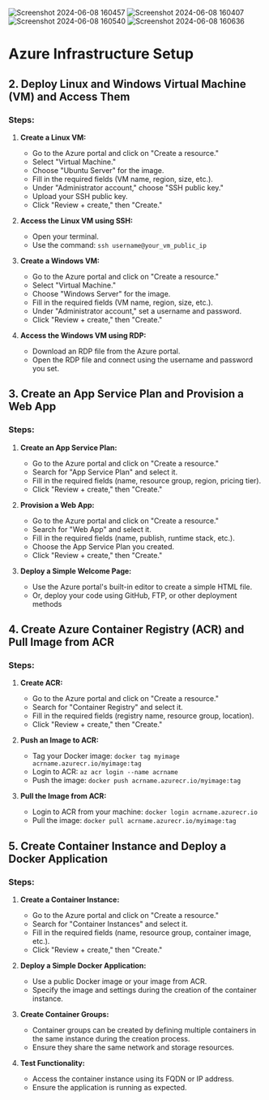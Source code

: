 ![Screenshot 2024-06-08 160457](https://github.com/lucky-the-racer/assignment3/assets/114669843/b0e8122a-b05c-4fb1-8d5c-749cfa216feb)
![Screenshot 2024-06-08 160407](https://github.com/lucky-the-racer/assignment3/assets/114669843/6d205d15-2b69-496d-b6ec-74ee4eb1a0eb)
![Screenshot 2024-06-08 160540](https://github.com/lucky-the-racer/assignment3/assets/114669843/45ba1fe3-3043-4546-993d-fad1a3f2099f)
![Screenshot 2024-06-08 160636](https://github.com/lucky-the-racer/assignment3/assets/114669843/7ee83b76-9b7d-4ea9-9777-bdff4d1569ef)

# Azure Infrastructure Setup

## 2. Deploy Linux and Windows Virtual Machine (VM) and Access Them
### Steps:
1. **Create a Linux VM:**
    - Go to the Azure portal and click on "Create a resource."
    - Select "Virtual Machine."
    - Choose "Ubuntu Server" for the image.
    - Fill in the required fields (VM name, region, size, etc.).
    - Under "Administrator account," choose "SSH public key."
    - Upload your SSH public key.
    - Click "Review + create," then "Create."

2. **Access the Linux VM using SSH:**
    - Open your terminal.
    - Use the command: `ssh username@your_vm_public_ip`

3. **Create a Windows VM:**
    - Go to the Azure portal and click on "Create a resource."
    - Select "Virtual Machine."
    - Choose "Windows Server" for the image.
    - Fill in the required fields (VM name, region, size, etc.).
    - Under "Administrator account," set a username and password.
    - Click "Review + create," then "Create."

4. **Access the Windows VM using RDP:**
    - Download an RDP file from the Azure portal.
    - Open the RDP file and connect using the username and password you set.
## 3. Create an App Service Plan and Provision a Web App
### Steps:
1. **Create an App Service Plan:**
    - Go to the Azure portal and click on "Create a resource."
    - Search for "App Service Plan" and select it.
    - Fill in the required fields (name, resource group, region, pricing tier).
    - Click "Review + create," then "Create."

2. **Provision a Web App:**
    - Go to the Azure portal and click on "Create a resource."
    - Search for "Web App" and select it.
    - Fill in the required fields (name, publish, runtime stack, etc.).
    - Choose the App Service Plan you created.
    - Click "Review + create," then "Create."

3. **Deploy a Simple Welcome Page:**
    - Use the Azure portal's built-in editor to create a simple HTML file.
    - Or, deploy your code using GitHub, FTP, or other deployment methods
## 4. Create Azure Container Registry (ACR) and Pull Image from ACR
### Steps:
1. **Create ACR:**
    - Go to the Azure portal and click on "Create a resource."
    - Search for "Container Registry" and select it.
    - Fill in the required fields (registry name, resource group, location).
    - Click "Review + create," then "Create."

2. **Push an Image to ACR:**
    - Tag your Docker image: `docker tag myimage acrname.azurecr.io/myimage:tag`
    - Login to ACR: `az acr login --name acrname`
    - Push the image: `docker push acrname.azurecr.io/myimage:tag`

3. **Pull the Image from ACR:**
    - Login to ACR from your machine: `docker login acrname.azurecr.io`
    - Pull the image: `docker pull acrname.azurecr.io/myimage:tag`
## 5. Create Container Instance and Deploy a Docker Application
### Steps:
1. **Create a Container Instance:**
    - Go to the Azure portal and click on "Create a resource."
    - Search for "Container Instances" and select it.
    - Fill in the required fields (name, resource group, container image, etc.).
    - Click "Review + create," then "Create."

2. **Deploy a Simple Docker Application:**
    - Use a public Docker image or your image from ACR.
    - Specify the image and settings during the creation of the container instance.

3. **Create Container Groups:**
    - Container groups can be created by defining multiple containers in the same instance during the creation process.
    - Ensure they share the same network and storage resources.

4. **Test Functionality:**
    - Access the container instance using its FQDN or IP address.
    - Ensure the application is running as expected.




   
